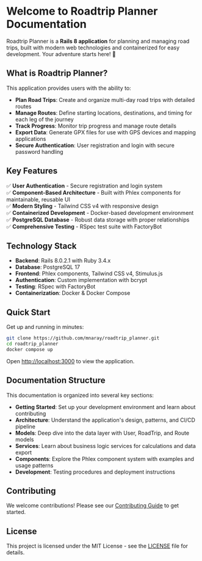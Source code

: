 # Welcome to Roadtrip Planner Documentation

Roadtrip Planner is a **Rails 8 application** for planning and managing road trips, built with modern web technologies and containerized for easy development. Your adventure starts here! 🚗

## What is Roadtrip Planner?

This application provides users with the ability to:

- **Plan Road Trips**: Create and organize multi-day road trips with detailed routes
- **Manage Routes**: Define starting locations, destinations, and timing for each leg of the journey  
- **Track Progress**: Monitor trip progress and manage route details
- **Export Data**: Generate GPX files for use with GPS devices and mapping applications
- **Secure Authentication**: User registration and login with secure password handling

## Key Features

✅ **User Authentication** - Secure registration and login system  
✅ **Component-Based Architecture** - Built with Phlex components for maintainable, reusable UI  
✅ **Modern Styling** - Tailwind CSS v4 with responsive design  
✅ **Containerized Development** - Docker-based development environment  
✅ **PostgreSQL Database** - Robust data storage with proper relationships  
✅ **Comprehensive Testing** - RSpec test suite with FactoryBot  

## Technology Stack

- **Backend**: Rails 8.0.2.1 with Ruby 3.4.x
- **Database**: PostgreSQL 17
- **Frontend**: Phlex components, Tailwind CSS v4, Stimulus.js
- **Authentication**: Custom implementation with bcrypt
- **Testing**: RSpec with FactoryBot
- **Containerization**: Docker & Docker Compose

## Quick Start

Get up and running in minutes:

```bash
git clone https://github.com/mnaray/roadtrip_planner.git
cd roadtrip_planner
docker compose up
```

Open [http://localhost:3000](http://localhost:3000) to view the application.

## Documentation Structure

This documentation is organized into several key sections:

- **Getting Started**: Set up your development environment and learn about contributing
- **Architecture**: Understand the application's design, patterns, and CI/CD pipeline
- **Models**: Deep dive into the data layer with User, RoadTrip, and Route models
- **Services**: Learn about business logic services for calculations and data export
- **Components**: Explore the Phlex component system with examples and usage patterns
- **Development**: Testing procedures and deployment instructions

## Contributing

We welcome contributions! Please see our [Contributing Guide](./contributing.md) to get started.

## License

This project is licensed under the MIT License - see the [LICENSE](https://github.com/mnaray/roadtrip_planner/blob/main/LICENSE) file for details.